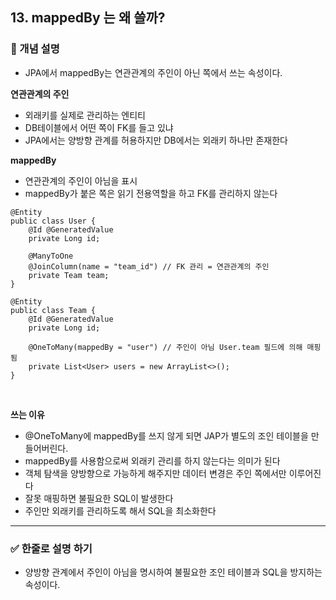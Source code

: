 ## 13. mappedBy 는 왜 쓸까? 

### 🧠 개념 설명
- JPA에서 mappedBy는 연관관계의 주인이 아닌 쪽에서 쓰는 속성이다.

**연관관계의 주인**
- 외래키를 실제로 관리하는 엔티티
- DB테이블에서 어떤 쪽이 FK를 들고 있냐
- JPA에서는 양방향 관계를 허용하지만 DB에서는 외래키 하나만 존재한다

**mappedBy**
- 연관관계의 주인이 아님을 표시
- mappedBy가 붙은 쪽은 읽기 전용역할을 하고 FK를 관리하지 않는다

```
@Entity
public class User {
    @Id @GeneratedValue
    private Long id;

    @ManyToOne
    @JoinColumn(name = "team_id") // FK 관리 = 연관관계의 주인
    private Team team;
}

@Entity
public class Team {
    @Id @GeneratedValue
    private Long id;

    @OneToMany(mappedBy = "user") // 주인이 아님 User.team 필드에 의해 매핑됨
    private List<User> users = new ArrayList<>();
}
```

<br/>

**쓰는 이유**
- @OneToMany에 mappedBy를 쓰지 않게 되면 JAP가 별도의 조인 테이블을 만들어버린다.
- mappedBy를 사용함으로써 외래키 관리를 하지 않는다는 의미가 된다
- 객체 탐색을 양방향으로 가능하게 해주지만 데이터 변경은 주인 쪽에서만 이루어진다
- 잘못 매핑하면 불필요한 SQL이 발생한다
- 주인만 외래키를 관리하도록 해서 SQL을 최소화한다





---
### ✅ 한줄로 설명 하기
- 양방향 관계에서 주인이 아님을 명시하여 불필요한 조인 테이블과 SQL을 방지하는 속성이다.
